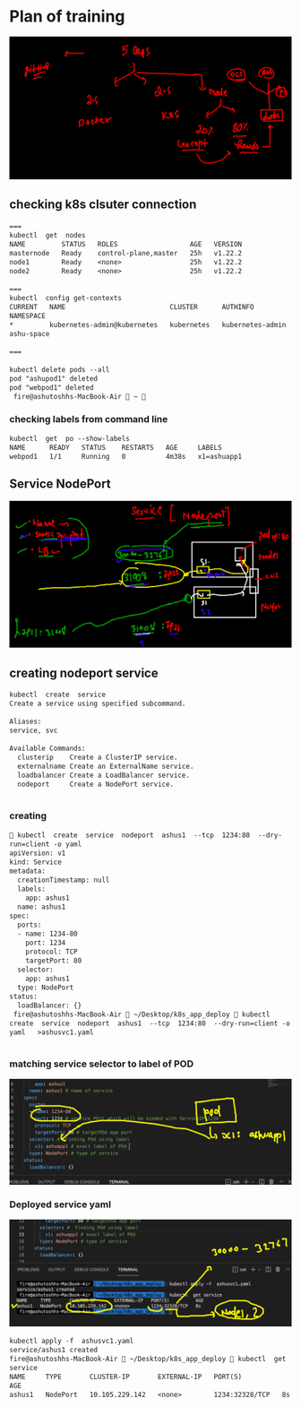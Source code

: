 # Plan of training 

<img src="plan.png">

## checking k8s clsuter connection 

```
===
kubectl  get  nodes
NAME         STATUS   ROLES                  AGE   VERSION
masternode   Ready    control-plane,master   25h   v1.22.2
node1        Ready    <none>                 25h   v1.22.2
node2        Ready    <none>                 25h   v1.22.2

===
kubectl  config get-contexts    
CURRENT   NAME                          CLUSTER      AUTHINFO           NAMESPACE
*         kubernetes-admin@kubernetes   kubernetes   kubernetes-admin   ashu-space

===

kubectl delete pods --all
pod "ashupod1" deleted
pod "webpod1" deleted
 fire@ashutoshhs-MacBook-Air  ~  

```

### checking labels from command line 

```
kubectl  get  po --show-labels
NAME      READY   STATUS    RESTARTS   AGE     LABELS
webpod1   1/1     Running   0          4m38s   x1=ashuapp1

```

## Service NodePort 

<img src="np.png">

## creating nodeport service 

```
kubectl  create  service 
Create a service using specified subcommand.

Aliases:
service, svc

Available Commands:
  clusterip    Create a ClusterIP service.
  externalname Create an ExternalName service.
  loadbalancer Create a LoadBalancer service.
  nodeport     Create a NodePort service.
  
```

### creating 

```
 kubectl  create  service  nodeport  ashus1  --tcp  1234:80  --dry-run=client -o yaml 
apiVersion: v1
kind: Service
metadata:
  creationTimestamp: null
  labels:
    app: ashus1
  name: ashus1
spec:
  ports:
  - name: 1234-80
    port: 1234
    protocol: TCP
    targetPort: 80
  selector:
    app: ashus1
  type: NodePort
status:
  loadBalancer: {}
 fire@ashutoshhs-MacBook-Air  ~/Desktop/k8s_app_deploy  kubectl  create  service  nodeport  ashus1  --tcp  1234:80  --dry-run=client -o yaml   >ashusvc1.yaml
 
 ```
 
 ### matching service selector to label of POD 
 
 <img src="label.png">
 
 ### Deployed service yaml 
 
 <img src="svcdep.png">
 
 ```
 kubectl apply -f  ashusvc1.yaml 
service/ashus1 created
 fire@ashutoshhs-MacBook-Air  ~/Desktop/k8s_app_deploy  kubectl  get service 
NAME     TYPE       CLUSTER-IP       EXTERNAL-IP   PORT(S)          AGE
ashus1   NodePort   10.105.229.142   <none>        1234:32328/TCP   8s

```


